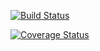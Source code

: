 [![Build Status](https://app.travis-ci.com/liandro-silva/clean-react.svg?branch=main)](https://app.travis-ci.com/liandro-silva/clean-react)

[![Coverage Status](https://coveralls.io/repos/github/liandro-silva/clean-react/badge.svg?branch=main)](https://coveralls.io/github/liandro-silva/clean-react?branch=main)